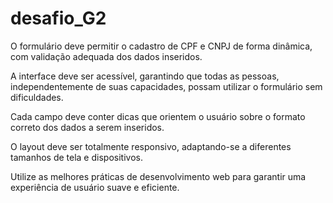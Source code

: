 # desafio_G2
O formulário deve permitir o cadastro de CPF e CNPJ de forma dinâmica, com validação adequada dos dados inseridos.

A interface deve ser acessível, garantindo que todas as pessoas, independentemente de suas capacidades, possam utilizar o formulário sem dificuldades.

Cada campo deve conter dicas que orientem o usuário sobre o formato correto dos dados a serem inseridos.

O layout deve ser totalmente responsivo, adaptando-se a diferentes tamanhos de tela e dispositivos.

Utilize as melhores práticas de desenvolvimento web para garantir uma experiência de usuário suave e eficiente.
